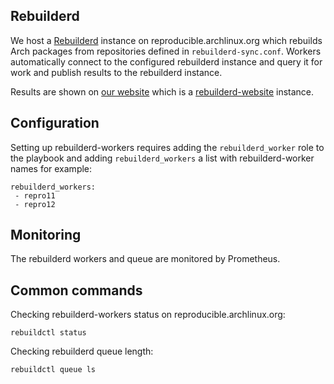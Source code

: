 ## Rebuilderd

We host a [Rebuilderd](https://github.com/kpcyrd/rebuilderd) instance on reproducible.archlinux.org which rebuilds Arch packages from repositories defined in `rebuilderd-sync.conf`. Workers automatically connect to the configured rebuilderd instance and query it for work and publish results to the rebuilderd instance.

Results are shown on [our website](https://reproducible.archlinux.org) which is a [rebuilderd-website](https://gitlab.archlinux.org/archlinux/rebuilderd-website) instance.

## Configuration

Setting up rebuilderd-workers requires adding the `rebuilderd_worker` role to the playbook and adding `rebuilderd_workers` a list with rebuilderd-worker names for example:

```
rebuilderd_workers:
 - repro11
 - repro12
```

## Monitoring

The rebuilderd workers and queue are monitored by Prometheus.

## Common commands

Checking rebuilderd-workers status on reproducible.archlinux.org:

```
rebuildctl status
```

Checking rebuilderd queue length:

```
rebuildctl queue ls
```
